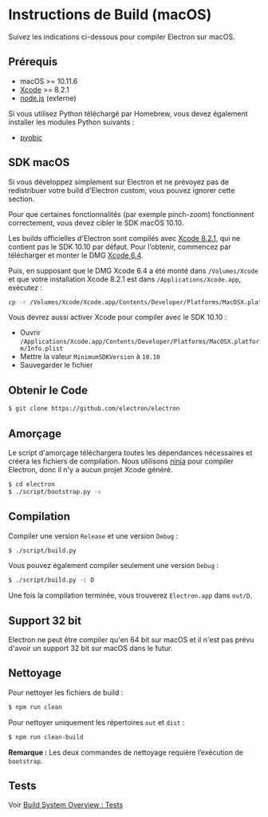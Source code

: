 # Instructions de Build (macOS)

Suivez les indications ci-dessous pour compiler Electron sur macOS.

## Prérequis

- macOS >= 10.11.6
- [Xcode](https://developer.apple.com/technologies/tools/) >= 8.2.1
- [node.js](http://nodejs.org) (externe)

Si vous utilisez Python téléchargé par Homebrew, vous devez également installer les modules Python suivants :

- [pyobjc](https://pythonhosted.org/pyobjc/install.html)

## SDK macOS

Si vous développez simplement sur Electron et ne prévoyez pas de redistribuer votre build d'Electron custom, vous pouvez ignorer cette section.

Pour que certaines fonctionnalités (par exemple pinch-zoom) fonctionnent correctement, vous devez cibler le SDK macOS 10.10.

Les builds officielles d'Electron sont compilés avec [Xcode 8.2.1](http://adcdownload.apple.com/Developer_Tools/Xcode_8.2.1/Xcode_8.2.1.xip), qui ne contient pas le SDK 10.10 par défaut. Pour l’obtenir, commencez par télécharger et monter le DMG [Xcode 6.4](http://developer.apple.com/devcenter/download.action?path=/Developer_Tools/Xcode_6.4/Xcode_6.4.dmg).

Puis, en supposant que le DMG Xcode 6.4 a été monté dans `/Volumes/Xcode` et que votre installation Xcode 8.2.1 est dans `/Applications/Xcode.app`, exécutez :

```sh
cp -r /Volumes/Xcode/Xcode.app/Contents/Developer/Platforms/MacOSX.platform/Developer/SDKs/MacOSX10.10.sdk /Applications/Xcode.app/Contents/Developer/Platforms/MacOSX.platform/Developer/SDKs/
```

Vous devrez aussi activer Xcode pour compiler avec le SDK 10.10 :

- Ouvrir `/Applications/Xcode.app/Contents/Developer/Platforms/MacOSX.platform/Info.plist`
- Mettre la valeur `MinimumSDKVersion` à `10.10`
- Sauvegarder le fichier

## Obtenir le Code

```sh
$ git clone https://github.com/electron/electron
```

## Amorçage

Le script d'amorçage téléchargera toutes les dépendances nécessaires et créera les fichiers de compilation. Nous utilisons [ninja](https://ninja-build.org/) pour compiler Electron, donc il n'y a aucun projet Xcode généré.

```sh
$ cd electron
$ ./script/bootstrap.py -v
```

## Compilation

Compiler une version `Release` et une version `Debug` :

```sh
$ ./script/build.py
```

Vous pouvez également compiler seulement une version `Debug` :

```sh
$ ./script/build.py -c D
```

Une fois la compilation terminée, vous trouverez `Electron.app` dans `out/D`.

## Support 32 bit

Electron ne peut être compiler qu'en 64 bit sur macOS et il n'est pas prévu d'avoir un support 32 bit sur macOS dans le futur.

## Nettoyage

Pour nettoyer les fichiers de build :

```sh
$ npm run clean
```

Pour nettoyer uniquement les répertoires `out` et `dist` :

```sh
$ npm run clean-build
```

**Remarque :** Les deux commandes de nettoyage requière l’exécution de `bootstrap`.

## Tests

Voir [Build System Overview : Tests](build-system-overview.md#tests)